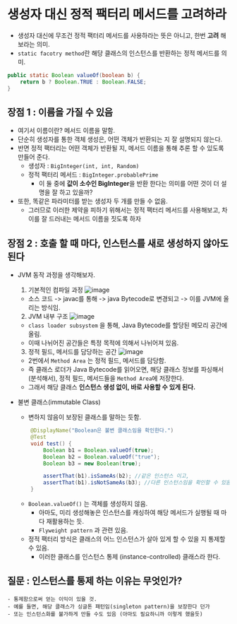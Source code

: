 # 생성자 대신 정적 팩터리 메서드를 고려하라
- 생성자 대신에 무조건 정적 팩터리 메서드를 사용하라는 뜻은 아니고, 한번 **고려** 해보라는 의미.
- `static facotry method`란 해당 클래스의 인스턴스를 반환하는 정적 메서드를 의미.

```java
public static Boolean valueOf(boolean b) {
    return b ? Boolean.TRUE : Boolean.FALSE;
}
```

## 장점 1 : 이름을 가질 수 있음
- 여기서 이름이란? 메서드 이름을 말함.
- 단순히 생성자를 통한 객체 생성은, 어떤 객체가 반환되는 지 잘 설명되지 않는다.
- 반면 정적 팩터리는 어떤 객체가 반환될 지, 메서드 이름을 통해 추론 할 수 있도록 만들어 준다.
    - 생성자 : `BigInteger(int, int, Random)` 
    - 정적 팩터리 메서드 : `BigInteger.probablePrime`
        - 이 둘 중에 **값이 소수인 BigInteger**을 반환 한다는 의미를 어떤 것이 더 설명을 잘 하고 있을까?
- 또한, 똑같은 파라미터를 받는 생성자 두 개를 만들 수 없음.
    - 그러므로 이러한 제약을 피하기 위해서는 정적 팩터리 메서드를 사용해보고, 차이를 잘 드러내는 메서드 이름을 짓도록 하자
    
## 장점 2 : 호출 할 때 마다, 인스턴스를 새로 생성하지 않아도 된다
- JVM 동작 과정을 생각해보자.
  1. 기본적인 컴파일 과정
  ![image](https://user-images.githubusercontent.com/22140570/93220401-6daee900-f7a7-11ea-82df-0bea37ef07d3.png)
   - 소스 코드 -> javac를 통해 -> java Bytecode로 변경되고 -> 이를 JVM에 올리는 방식임.
   
  2. JVM 내부 구조
  ![image](https://user-images.githubusercontent.com/22140570/93220657-c5e5eb00-f7a7-11ea-8bf6-8c5fe6bddf12.png)
  - `class loader subsystem` 을 통해, Java Bytecode를 할당된 메모리 공간에 올림.
  - 이때 나뉘어진 공간들은 특정 목적에 의해서 나뉘어져 있음.
  
  3. 정적 필드, 메서드를 담당하는 공간
  ![image](https://user-images.githubusercontent.com/22140570/93220837-fcbc0100-f7a7-11ea-853b-ee8a6cd630da.png)
  - 2번에서 `Method Area` 는 정적 필드, 메서드를 담당함.
  - 즉 클래스 로더가 Java Bytecode를 읽어오면, 해당 클래스 정보를 파싱해서(분석해서), 정적 필드, 메서드들을 `Method Area`에 저장한다.
  - 그래서 해당 클래스 **인스턴스 생성 없이, 바로 사용할 수 있게 된다.**
   
- 불변 클래스(immutable Class)
    - 변하지 않음이 보장된 클래스를 말하는 듯함.
    ```java
        @DisplayName("Boolean은 불변 클래스임을 확인한다.")
        @Test
        void test() {
            Boolean b1 = Boolean.valueOf(true);
            Boolean b2 = Boolean.valueOf("true");
            Boolean b3 = new Boolean(true);
    
            assertThat(b1).isSameAs(b2); //같은 인스턴스 이고,
            assertThat(b1).isNotSameAs(b3); //다른 인스턴스임을 확인할 수 있음.
        }
   ``` 
  - `Boolean.valueOf()` 는 객체를 생성하지 않음.
    - 아마도, 미리 생성해놓은 인스턴스를 캐싱하여 해당 메서드가 실행될 때 마다 재활용하는 듯.
    - `Flyweight pattern` 과 관련 있음.
  - 정적 팩터리 방식은 클래스의 어느 인스턴스가 살아 있게 할 수 있을 지 통제할 수 있음.
    - 이러한 클래스를 인스턴스 통제 (instance-controlled) 클래스라 한다.
## 질문 : 인스턴스를 통제 하는 이유는 무엇인가?
    - 통제함으로써 얻는 이익이 있을 것.
    - 예를 들면, 해당 클래스가 싱글톤 패턴임(singleton pattern)을 보장한다 던가
    - 또는 인스턴스화를 불가하게 만들 수도 있음 (아마도 필요하니까 이렇게 했을듯)
    